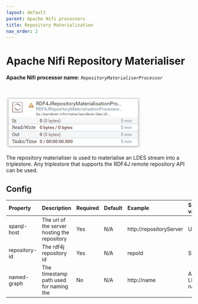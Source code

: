 ```yaml
---
layout: default
parent: Apache Nifi processors
title: Repository Materialization
nav_order: 2
---
```


# Apache Nifi Repository Materialiser

<b>Apache Nifi processor name:</b> <i>```RepositoryMaterialiserProcessor```</i>

<br>

![Alt text](image-5.png)

The repository materialiser is used to materialise an LDES stream into a triplestore.
Any triplestore that supports the RDF4J remote repository API can be used.

## Config

| Property      | Description                                  | Required | Default | Example                 | Supported values          |
| :------------ | :------------------------------------------- | :------- | :------ | :---------------------- | :------------------------ |
| sparql-host   | The url of the server hosting the repository | Yes      | N/A     | http://repositoryServer | URL                       |
| repository-id | The rdf4j repository id                      | Yes      | N/A     | repoId                  | String                    |
| named-graph   | The timestamp path used for naming the       | No       | N/A     | http://name             | Any valid LD subject name |

